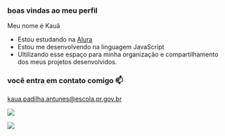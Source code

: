 ### boas vindas ao meu perfil

Meu nome é Kauã 

- Estou estudando na [Alura](https://www.alura.com.br)
- Estou me desenvolvendo na linguagem JavaScript
- Ultilizando esse espaço para minha organização e compartilhamento dos meus projetos desenvolvidos.

### você entra em contato comigo 📫

kaua.padilha.antunes@escola.pr.gov.br

![](https://media.tenor.com/hGe0J89tuW0AAAAC/nod-cat-hyper.gif)

![](https://media.tenor.com/DLDRKPmsxMYAAAAd/dog-lion-king.gif)
